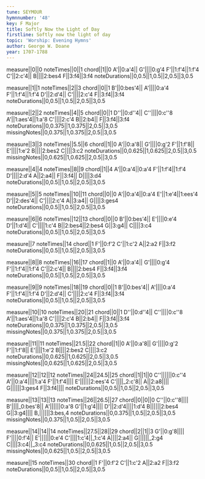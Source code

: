 ```yaml
---
tune: SEYMOUR
hymnnumber: '48'
key: F Major
title: Softly Now the Light of Day
firstline: Softly now the light of day
topic: 'Worship: Evening Hymns'
author: George W. Doane
year: 1707-1788
---
```

measure||0||0
noteTimes||0||1
chord||1||0
A'||0:a'4||
G'||||0:g'4
F'||1:f'4||1:f'4
C'||2:c'4||
B||||2:bes4
F||3:f4||3:f4
noteDurations||0,0.5||1,0.5||2,0.5||3,0.5

measure||1||1
noteTimes||2||3
chord||0||1
B'||0:bes'4||
A'||||0:a'4
F'||1:f'4||1:f'4
D'||2:d'4||
C'||||2:c'4
F||3:f4||3:f4
noteDurations||0,0.5||1,0.5||2,0.5||3,0.5

measure||2||2
noteTimes||4||5
chord||0||1
D''||0:d''4||
C''||||0:c''8
A'||1:aes'4||1:a'8
C'||||2:c'4
B||2:b4||
F||3:f4||3:f4
noteDurations||0,0.375||1,0.375||2,0.5||3,0.5
missingNotes||0,0.375||1,0.375||2,0.5||3,0.5

measure||3||3
noteTimes||5.5||6
chord||1||0
A'||0:a'8||
G'||||0:g'2
F'||1:f'8||
E'||||1:e'2
B||||2:bes2
C||||3:c2
noteDurations||0,0.625||1,0.625||2,0.5||3,0.5
missingNotes||0,0.625||1,0.625||2,0.5||3,0.5

measure||4||4
noteTimes||8||9
chord||1||4
A'||0:a'4||0:a'4
F'||1:f'4||1:f'4
D'||||2:d'4
A||2:a4||
F||3:f4||
D||||3:d4
noteDurations||0,0.5||1,0.5||2,0.5||3,0.5

measure||5||5
noteTimes||10||11
chord||0||0
A'||0:a'4||0:a'4
E'||1:e'4||1:ees'4
D'||2:des'4||
C'||||2:c'4
A||3:a4||
G||||3:ges4
noteDurations||0,0.5||1,0.5||2,0.5||3,0.5

measure||6||6
noteTimes||12||13
chord||0||0
B'||0:bes'4||
E'||||0:e'4
D'||1:d'4||
C'||||1:c'4
B||2:bes4||2:bes4
G||3:g4||
C||||3:c4
noteDurations||0,0.5||1,0.5||2,0.5||3,0.5

measure||7
noteTimes||14
chord||1
F'||0:f'2
C'||1:c'2
A||2:a2
F||3:f2
noteDurations||0,0.5||1,0.5||2,0.5||3,0.5

measure||8||8
noteTimes||16||17
chord||1||0
A'||0:a'4||
G'||||0:g'4
F'||1:f'4||1:f'4
C'||2:c'4||
B||||2:bes4
F||3:f4||3:f4
noteDurations||0,0.5||1,0.5||2,0.5||3,0.5

measure||9||9
noteTimes||18||19
chord||0||1
B'||0:bes'4||
A'||||0:a'4
F'||1:f'4||1:f'4
D'||2:d'4||
C'||||2:c'4
F||3:f4||3:f4
noteDurations||0,0.5||1,0.5||2,0.5||3,0.5

measure||10||10
noteTimes||20||21
chord||0||1
D''||0:d''4||
C''||||0:c''8
A'||1:aes'4||1:a'8
C'||||2:c'4
B||2:b4||
F||3:f4||3:f4
noteDurations||0,0.375||1,0.375||2,0.5||3,0.5
missingNotes||0,0.375||1,0.375||2,0.5||3,0.5

measure||11||11
noteTimes||21.5||22
chord||1||0
A'||0:a'8||
G'||||0:g'2
F'||1:f'8||
E'||||1:e'2
B||||2:bes2
C||||3:c2
noteDurations||0,0.625||1,0.625||2,0.5||3,0.5
missingNotes||0,0.625||1,0.625||2,0.5||3,0.5

measure||12||12||12
noteTimes||24||24.5||25
chord||1||1||0
C''||||||0:c''4
A'||0:a'4||||1:a'4
F'||1:f'4||||
E'||||||2:ees'4
C'||||_2:c'8||
A||2:a8||||
G||||||3:ges4
F||3:f4||||
noteDurations||0,0.5||1,0.5||2,0.5||3,0.5

measure||13||13||13
noteTimes||26||26.5||27
chord||0||0||0
C''||0:c''8||||
B'||||_0:bes'8||
A'||||||0:a'8
G'||1:g'4||||
D'||2:d'4||||1:d'4
B||||||2:bes4
G||3:g4||||
B,||||||3:bes,4
noteDurations||0,0.375||1,0.5||2,0.5||3,0.5
missingNotes||0,0.375||1,0.5||2,0.5||3,0.5

measure||14||14||14
noteTimes||27.5||28||29
chord||2||1||3
G'||0:g'8||||
F'||||0:f'4||
E'||||||0:e'4
C'||||1:c'4||_1:c'4
A||||2:a4||
G||||||_2:g4
C||||3:c4||_3:c4
noteDurations||0,0.625||1,0.5||2,0.5||3,0.5
missingNotes||0,0.625||1,0.5||2,0.5||3,0.5

measure||15
noteTimes||30
chord||1
F'||0:f'2
C'||1:c'2
A||2:a2
F||3:f2
noteDurations||0,0.5||1,0.5||2,0.5||3,0.5

